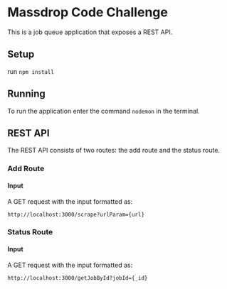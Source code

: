# Massdrop Code Challenge

This is a job queue application that exposes a REST API.

## Setup

run `npm install`

## Running

To run the application enter the command `nodemon` in the terminal.

## REST API

The REST API consists of two routes: the add route and the status route.

### Add Route

#### Input

A GET request with the input formatted as:

```
http://localhost:3000/scrape?urlParam={url}
```

### Status Route

#### Input

A GET request with the input formatted as:

```
http://localhost:3000/getJobById?jobId={_id}
```
